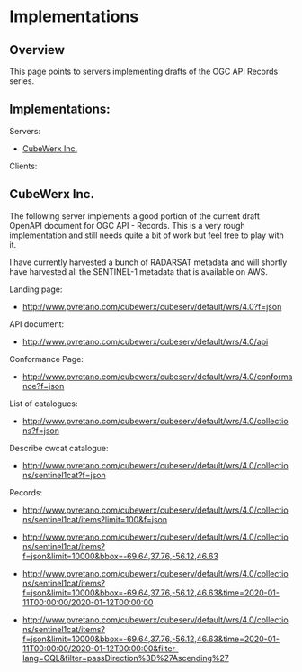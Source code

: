 # Implementations

## Overview

This page points to servers implementing drafts of the OGC API Records series.

## Implementations:

Servers:

* [CubeWerx Inc.](#cubeWerx)

Clients:

## CubeWerx Inc.

The following server implements a good portion of the current draft OpenAPI
document for OGC API - Records.  This is a very rough implementation and still
needs quite a bit of work but feel free to play with it.

I have currently harvested a bunch of RADARSAT metadata and will shortly have 
harvested all the SENTINEL-1 metadata that is available on AWS.

Landing page:
* http://www.pvretano.com/cubewerx/cubeserv/default/wrs/4.0?f=json

API document:
* http://www.pvretano.com/cubewerx/cubeserv/default/wrs/4.0/api

Conformance Page:
* http://www.pvretano.com/cubewerx/cubeserv/default/wrs/4.0/conformance?f=json

List of catalogues:
* http://www.pvretano.com/cubewerx/cubeserv/default/wrs/4.0/collections?f=json

Describe cwcat catalogue:
* http://www.pvretano.com/cubewerx/cubeserv/default/wrs/4.0/collections/sentinel1cat?f=json

Records:

* http://www.pvretano.com/cubewerx/cubeserv/default/wrs/4.0/collections/sentinel1cat/items?limit=100&f=json

* http://www.pvretano.com/cubewerx/cubeserv/default/wrs/4.0/collections/sentinel1cat/items?f=json&limit=10000&bbox=-69.64,37.76,-56.12,46.63

* http://www.pvretano.com/cubewerx/cubeserv/default/wrs/4.0/collections/sentinel1cat/items?f=json&limit=10000&bbox=-69.64,37.76,-56.12,46.63&time=2020-01-11T00:00:00/2020-01-12T00:00:00

* http://www.pvretano.com/cubewerx/cubeserv/default/wrs/4.0/collections/sentinel1cat/items?f=json&limit=10000&bbox=-69.64,37.76,-56.12,46.63&time=2020-01-11T00:00:00/2020-01-12T00:00:00&filter-lang=CQL&filter=passDirection%3D%27Ascending%27
